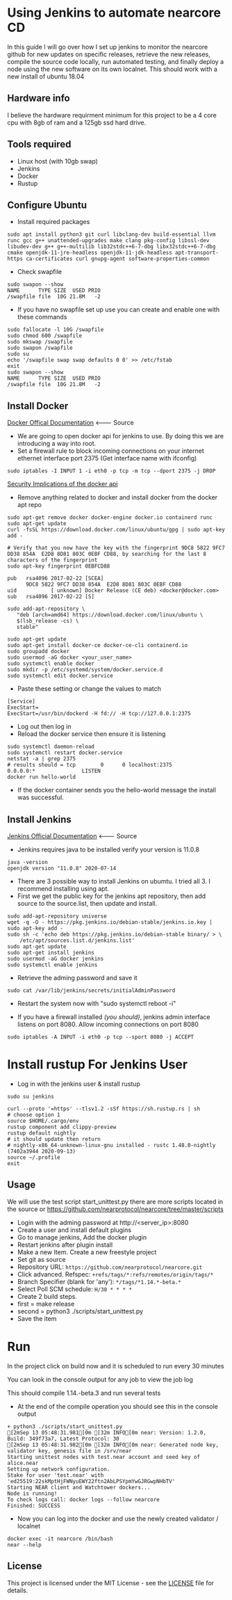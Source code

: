 # Using Jenkins to automate nearcore CD 

In this guide I will go over how I set up jenkins to monitor the nearcore github for new updates on specific releases, retrieve the new releases, compile the source code locally, run automated testing, and finally deploy a node using the new software on its own localnet. This should work with a new install of ubuntu 18.04

## Hardware info
I believe the hardware requirment minimum for this project to be a 4 core cpu with 8gb of ram and a 125gb ssd hard drive.  

## Tools required

- Linux host (with 10gb swap)
- Jenkins
- Docker
- Rustup

## Configure Ubuntu

- Install required packages
```
sudo apt install python3 git curl libclang-dev build-essential llvm runc gcc g++ unattended-upgrades make clang pkg-config libssl-dev libudev-dev g++ g++-multilib lib32stdc++6-7-dbg libx32stdc++6-7-dbg cmake openjdk-11-jre-headless openjdk-11-jdk-headless apt-transport-https ca-certificates curl gnupg-agent software-properties-common
```

- Check swapfile
```
sudo swapon --show
NAME      TYPE SIZE  USED PRIO
/swapfile file  10G 21.8M   -2
```

- If you have no swapfile set up use you can create and enable one with these commands
```
sudo fallocate -l 10G /swapfile
sudo chmod 600 /swapfile
sudo mkswap /swapfile
sudo swapon /swapfile
sudo su
echo '/swapfile swap swap defaults 0 0' >> /etc/fstab
exit
sudo swapon --show
NAME      TYPE SIZE  USED PRIO
/swapfile file  10G 21.8M   -2
```

## Install Docker

[Docker Offical Documentation](https://docs.docker.com/engine/install/) <--- Source

- We are going to open docker api for jenkins to use. By doing this we are introducing a way into root. 
- Set a firewall rule to block incoming connections on your internet ethernet interface port 2375 (Get interface name with ifconfig)
```
sudo iptables -I INPUT 1 -i eth0 -p tcp -m tcp --dport 2375 -j DROP
```

[Security Implications of the docker api](https://docs.docker.com/engine/security/)


- Remove anything related to docker and install docker from the docker apt repo
```
sudo apt-get remove docker docker-engine docker.io containerd runc
sudo apt-get update
curl -fsSL https://download.docker.com/linux/ubuntu/gpg | sudo apt-key add -

# Verify that you now have the key with the fingerprint 9DC8 5822 9FC7 DD38 854A  E2D8 8D81 803C 0EBF CD88, by searching for the last 8 characters of the fingerprint
sudo apt-key fingerprint 0EBFCD88

pub   rsa4096 2017-02-22 [SCEA]
      9DC8 5822 9FC7 DD38 854A  E2D8 8D81 803C 0EBF CD88
uid           [ unknown] Docker Release (CE deb) <docker@docker.com>
sub   rsa4096 2017-02-22 [S]

sudo add-apt-repository \
   "deb [arch=amd64] https://download.docker.com/linux/ubuntu \
   $(lsb_release -cs) \
   stable"
   
sudo apt-get update
sudo apt-get install docker-ce docker-ce-cli containerd.io
sudo groupadd docker
sudo usermod -aG docker <your_user_name>
sudo systemctl enable docker
sudo mkdir -p /etc/systemd/system/docker.service.d
sudo systemctl edit docker.service
```

- Paste these setting or change the values to match

```
[Service]
ExecStart=
ExecStart=/usr/bin/dockerd -H fd:// -H tcp://127.0.0.1:2375
```

- Log out then log in
- Reload the docker service then ensure it is listening
```
sudo systemctl daemon-reload
sudo systemctl restart docker.service
netstat -a | grep 2375
# results should = tcp        0      0 localhost:2375          0.0.0.0:*               LISTEN
docker run hello-world

```
- If the docker container sends you the hello-world message the install was successful.


## Install Jenkins

[Jenkins Official Documentation](https://docs.docker.com/engine/install/ubuntu/) <--- Source

- Jenkins requires java to be installed verify your version is 11.0.8

```
java -version
openjdk version "11.0.8" 2020-07-14
```

- There are 3 possible way to install Jenkins on ubumtu. I tried all 3. I recommend installing using apt. 
- First we get the public key for the jenkins apt repository, then add source to the source.list, then update and install.

```
sudo add-apt-repository universe
wget -q -O - https://pkg.jenkins.io/debian-stable/jenkins.io.key | sudo apt-key add -
sudo sh -c 'echo deb https://pkg.jenkins.io/debian-stable binary/ > \
    /etc/apt/sources.list.d/jenkins.list'
sudo apt-get update
sudo apt-get install jenkins
sudo usermod -aG docker jenkins 
sudo systemctl enable jenkins
```
- Retrieve the adming password and save it
```
sudo cat /var/lib/jenkins/secrets/initialAdminPassword
```

- Restart the system now with "sudo systemctl reboot -i" 

- If you have a firewall installed *(you should)*, jenkins admin interface listens on port 8080. Allow incoming connections on port 8080
```
sudo iptables -A INPUT -i eth0 -p tcp --sport 8080 -j ACCEPT
```


# Install rustup For Jenkins User

- Log in with the jenkins user & install rustup

```
sudo su jenkins

curl --proto '=https' --tlsv1.2 -sSf https://sh.rustup.rs | sh
# choose option 1
source $HOME/.cargo/env
rustup component add clippy-preview
rustup default nightly
# it should update then return 
# nightly-x86_64-unknown-linux-gnu installed - rustc 1.48.0-nightly (7402a3944 2020-09-13)
source ~/.profile
exit
```


## Usage

We will use the test script start_unittest.py there are more scripts located in the source or https://github.com/nearprotocol/nearcore/tree/master/scripts


- Login with the adming password at http://<server_ip>:8080
- Create a user and install default plugins
- Go to manage jenkins, Add the docker plugin
- Restart jenkins after plugin install
- Make a new Item. Create a new freestyle project 
- Set git as source 
- Repository URL:	```https://github.com/nearprotocol/nearcore.git```
- Click advanced. Refspec: ```+refs/tags/*:refs/remotes/origin/tags/* ```
- Branch Specifier (blank for 'any'): ```*/tags/*1.14.*-beta.*```
- Select Poll SCM schedule: ```H/30 * * * *```
- Create 2 build steps. 
- first = make release
- second = python3 ./scripts/start_unittest.py
- Save the item
      
 # Run
 
 In the project click on build now and it is scheduled to run every 30 minutes
 
 You can look in the console output for any job to view the job log
 
 This should compile 1.14.<any>-beta.3 and run several tests
 
 - At the end of the compile operation you should see this in the console output
```
+ python3 ./scripts/start_unittest.py
[2mSep 13 05:48:31.981[0m [32m INFO[0m near: Version: 1.2.0, Build: 349f73a7, Latest Protocol: 30    
[2mSep 13 05:48:31.982[0m [32m INFO[0m near: Generated node key, validator key, genesis file in /srv/near    
Starting unittest nodes with test.near account and seed key of alice.near
Setting up network configuration.
Stake for user 'test.near' with 'ed25519:22skMptHjFWNyuEWY22ftn2AbLPSYpmYwGJRGwpNHbTV'
Starting NEAR client and Watchtower dockers...
Node is running! 
To check logs call: docker logs --follow nearcore
Finished: SUCCESS
```
- Now you can log into the docker and use the newly created validator / localnet

```
docker exec -it nearcore /bin/bash
near --help
```

## License

This project is licensed under the MIT License - see the [LICENSE](LICENSE) file for details.
